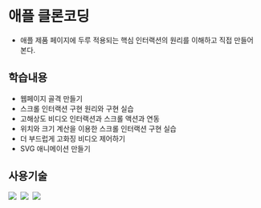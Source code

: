 # 애플 클론코딩

-   애플 제품 페이지에 두루 적용되는 핵심 인터랙션의 원리를 이해하고 직접 만들어 본다.

## 학습내용

-   웹페이지 골격 만들기
-   스크롤 인터랙션 구현 원리와 구현 실습
-   고해상도 비디오 인터랙션과 스크롤 액션과 연동
-   위치와 크기 계산을 이용한 스크롤 인터랙션 구현 실습
-   더 부드럽게 고화징 비디오 제어하기
-   SVG 애니메이션 만들기

## 사용기술

<p>
  <img src="https://img.shields.io/badge/HTML5-E34F26?style=flat-square&logo=HTML5&logoColor=white"/></a>&nbsp 
  <img src="https://img.shields.io/badge/CSS3-1572B6?style=flat-square&logo=CSS3&logoColor=white"/></a>&nbsp 
  <img src="https://img.shields.io/badge/Javascript-ffb13b?style=flat-square&logo=javascript&logoColor=white"/></a>&nbsp 
</p>
